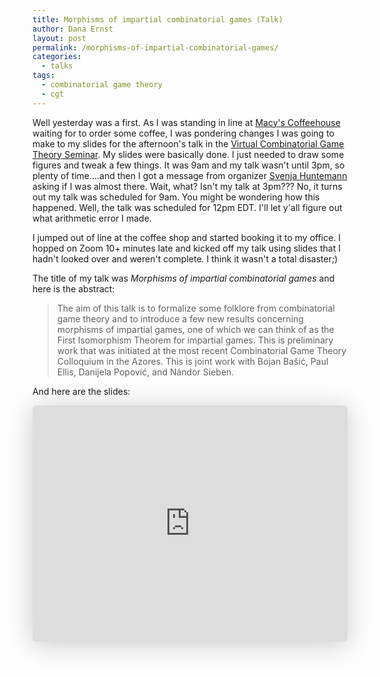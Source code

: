 ```yaml
---
title: Morphisms of impartial combinatorial games (Talk)
author: Dana Ernst
layout: post
permalink: /morphisms-of-impartial-combinatorial-games/
categories:
  - talks
tags:
  - combinatorial game theory
  - cgt
---
```


Well yesterday was a first. As I was standing in line at [Macy's Coffeehouse](https://www.macyscoffee.net) waiting for to order some coffee, I was pondering changes I was going to make to my slides for the afternoon's talk in the [Virtual Combinatorial Game Theory Seminar](https://sites.google.com/view/virtual-cgt/seminar). My slides were basically done.  I just needed to draw some figures and tweak a few things.  It was 9am and my talk wasn't until 3pm, so plenty of time....and then I got a message from organizer [Svenja Huntemann](https://sites.google.com/concordia.ab.ca/svenjahuntemann/home) asking if I was almost there. Wait, what?  Isn't my talk at 3pm???  No, it turns out my talk was scheduled for 9am.  You might be wondering how this happened.  Well, the talk was scheduled for 12pm EDT.  I'll let y'all figure out what arithmetic error I made.

I jumped out of line at the coffee shop and started booking it to my office.  I hopped on Zoom 10+ minutes late and kicked off my talk using slides that I hadn't looked over and weren't complete. I think it wasn't a total disaster;)

The title of my talk was *Morphisms of impartial combinatorial games* and here is the abstract:

> The aim of this talk is to formalize some folklore from combinatorial game theory and to introduce a few new results concerning morphisms of impartial games, one of which we can think of as the First Isomorphism Theorem for impartial games. This is preliminary work that was initiated at the most recent Combinatorial Game Theory Colloquium in the Azores. This is joint work with Bojan Bašić, Paul Ellis, Danijela Popović, and Nándor Sieben.

And here are the slides:

<iframe class="speakerdeck-iframe" frameborder="0" src="https://speakerdeck.com/player/ea5ea7fbeebb4cf4a29f28a2502e2cc5" title="Morphisms of impartial combinatorial games" allowfullscreen="true" style="border: 0px; background: padding-box rgba(0, 0, 0, 0.1); margin: 0px; padding: 0px; border-radius: 6px; box-shadow: rgba(0, 0, 0, 0.2) 0px 5px 40px; width: 100%; height: auto; aspect-ratio: 560 / 420;" data-ratio="1.3333333333333333"></iframe>
